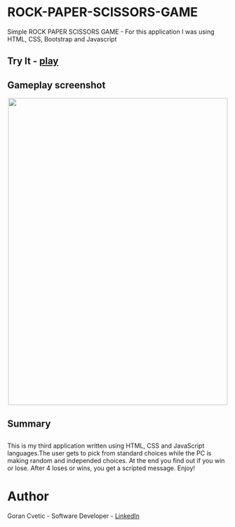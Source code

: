 # ROCK-PAPER-SCISSORS-GAME
Simple ROCK PAPER SCISSORS GAME - For this application I was using HTML, CSS, Bootstrap and Javascript

## Try It - [play](https://jumba23.github.io/ROCK-PAPER-SCISSORS-GAME/)
 
## Gameplay screenshot 
<p align="center">
  <img 
    width="500"
    height="700"
    src="https://user-images.githubusercontent.com/80366503/163649257-241cb7ec-9606-43f5-803e-ac1e076a425e.PNG"
  >
</p>

## Summary <h2>
This is my third application written using HTML, CSS and JavaScript languages.The user gets to pick from standard choices while the PC is making random and independed choices. At the end you find out if you win or lose. After 4 loses or wins, you get a scripted message. Enjoy! 

# Author
Goran Cvetic - Software Developer - [LinkedIn](https://www.linkedin.com/in/goran-cvetic-9aaa4288/)
